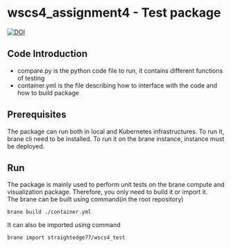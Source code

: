 # wscs4_assignment4 - Test package

[![DOI](https://zenodo.org/badge/499092194.svg)](https://zenodo.org/badge/latestdoi/499092194)

## Code Introduction
- compare.py is the python code file to run, it contains different functions of testing 
- container.yml is the file describing how to interface with the code and how to build package

## Prerequisites
The package can run both in local and Kubernetes infrastructures. To run it, brane cli need to be installed. To run it on the brane instance, instance must be deployed.

## Run
The package is mainly used to perform unit tests on the brane compute and visualization package. Therefore, you only need to build it or import it.  
The brane can be built using command(in the root repository)
```
brane build ./container.yml
```
It can also be imported using command
```
brane import straightedge77/wscs4_test
```
